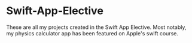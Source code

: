 # Swift-App-Elective

These are all my projects created in the Swift App Elective. Most notably, my physics calculator app has been featured on Apple's swift course.
